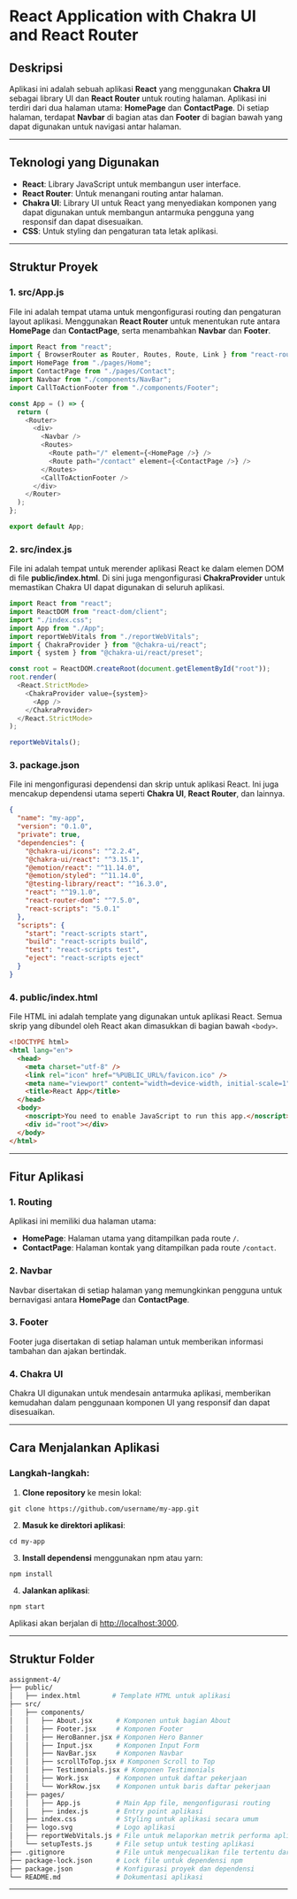    # React Application with Chakra UI and React Router

  ## Deskripsi

  Aplikasi ini adalah sebuah aplikasi **React** yang menggunakan **Chakra UI** sebagai library UI dan **React Router** untuk routing halaman. Aplikasi ini terdiri dari dua halaman utama: **HomePage** dan **ContactPage**. Di setiap halaman, terdapat **Navbar** di bagian atas dan **Footer** di bagian bawah yang dapat digunakan untuk navigasi antar halaman.

  ---

  ## Teknologi yang Digunakan

  * **React**: Library JavaScript untuk membangun user interface.
  * **React Router**: Untuk menangani routing antar halaman.
  * **Chakra UI**: Library UI untuk React yang menyediakan komponen yang dapat digunakan untuk membangun antarmuka pengguna yang responsif dan dapat disesuaikan.
  * **CSS**: Untuk styling dan pengaturan tata letak aplikasi.

  ---

  ## Struktur Proyek

  ### 1. **src/App.js**

  File ini adalah tempat utama untuk mengonfigurasi routing dan pengaturan layout aplikasi. Menggunakan **React Router** untuk menentukan rute antara **HomePage** dan **ContactPage**, serta menambahkan **Navbar** dan **Footer**.

  ```javascript
  import React from "react";
  import { BrowserRouter as Router, Routes, Route, Link } from "react-router-dom";
  import HomePage from "./pages/Home";
  import ContactPage from "./pages/Contact";
  import Navbar from "./components/NavBar";
  import CallToActionFooter from "./components/Footer";

  const App = () => {
    return (
      <Router>
        <div>
          <Navbar />
          <Routes>
            <Route path="/" element={<HomePage />} />
            <Route path="/contact" element={<ContactPage />} />
          </Routes>
          <CallToActionFooter />
        </div>
      </Router>
    );
  };

  export default App;
  ```

  ### 2. **src/index.js**

  File ini adalah tempat untuk merender aplikasi React ke dalam elemen DOM di file **public/index.html**. Di sini juga mengonfigurasi **ChakraProvider** untuk memastikan Chakra UI dapat digunakan di seluruh aplikasi.

  ```javascript
  import React from "react";
  import ReactDOM from "react-dom/client";
  import "./index.css";
  import App from "./App";
  import reportWebVitals from "./reportWebVitals";
  import { ChakraProvider } from "@chakra-ui/react";
  import { system } from "@chakra-ui/react/preset";

  const root = ReactDOM.createRoot(document.getElementById("root"));
  root.render(
    <React.StrictMode>
      <ChakraProvider value={system}>
        <App />
      </ChakraProvider>
    </React.StrictMode>
  );

  reportWebVitals();
  ```

  ### 3. **package.json**

  File ini mengonfigurasi dependensi dan skrip untuk aplikasi React. Ini juga mencakup dependensi utama seperti **Chakra UI**, **React Router**, dan lainnya.

  ```json
  {
    "name": "my-app",
    "version": "0.1.0",
    "private": true,
    "dependencies": {
      "@chakra-ui/icons": "^2.2.4",
      "@chakra-ui/react": "^3.15.1",
      "@emotion/react": "^11.14.0",
      "@emotion/styled": "^11.14.0",
      "@testing-library/react": "^16.3.0",
      "react": "^19.1.0",
      "react-router-dom": "^7.5.0",
      "react-scripts": "5.0.1"
    },
    "scripts": {
      "start": "react-scripts start",
      "build": "react-scripts build",
      "test": "react-scripts test",
      "eject": "react-scripts eject"
    }
  }
  ```

  ### 4. **public/index.html**

  File HTML ini adalah template yang digunakan untuk aplikasi React. Semua skrip yang dibundel oleh React akan dimasukkan di bagian bawah `<body>`.

  ```html
  <!DOCTYPE html>
  <html lang="en">
    <head>
      <meta charset="utf-8" />
      <link rel="icon" href="%PUBLIC_URL%/favicon.ico" />
      <meta name="viewport" content="width=device-width, initial-scale=1" />
      <title>React App</title>
    </head>
    <body>
      <noscript>You need to enable JavaScript to run this app.</noscript>
      <div id="root"></div>
    </body>
  </html>
  ```

  ---

  ## Fitur Aplikasi

  ### 1. **Routing**

  Aplikasi ini memiliki dua halaman utama:

  * **HomePage**: Halaman utama yang ditampilkan pada route `/`.
  * **ContactPage**: Halaman kontak yang ditampilkan pada route `/contact`.

  ### 2. **Navbar**

  Navbar disertakan di setiap halaman yang memungkinkan pengguna untuk bernavigasi antara **HomePage** dan **ContactPage**.

  ### 3. **Footer**

  Footer juga disertakan di setiap halaman untuk memberikan informasi tambahan dan ajakan bertindak.

  ### 4. **Chakra UI**

  Chakra UI digunakan untuk mendesain antarmuka aplikasi, memberikan kemudahan dalam penggunaan komponen UI yang responsif dan dapat disesuaikan.

  ---

  ## Cara Menjalankan Aplikasi

  ### Langkah-langkah:

  1. **Clone repository** ke mesin lokal:

    git clone https://github.com/username/my-app.git

  2. **Masuk ke direktori aplikasi**:

    cd my-app

  3. **Install dependensi** menggunakan npm atau yarn:

    npm install

  4. **Jalankan aplikasi**:

    npm start 

  Aplikasi akan berjalan di [http://localhost:3000](http://localhost:3000).

  ---

  ## Struktur Folder

 ```bash
assignment-4/
├── public/
│   ├── index.html        # Template HTML untuk aplikasi
├── src/
│   ├── components/
│   │   ├── About.jsx      # Komponen untuk bagian About
│   │   ├── Footer.jsx     # Komponen Footer
│   │   ├── HeroBanner.jsx # Komponen Hero Banner
│   │   ├── Input.jsx      # Komponen Input Form
│   │   ├── NavBar.jsx     # Komponen Navbar
│   │   ├── scrollToTop.jsx # Komponen Scroll to Top
│   │   ├── Testimonials.jsx # Komponen Testimonials
│   │   ├── Work.jsx       # Komponen untuk daftar pekerjaan
│   │   └── WorkRow.jsx    # Komponen untuk baris daftar pekerjaan
│   ├── pages/
│   │   ├── App.js         # Main App file, mengonfigurasi routing
│   │   ├── index.js       # Entry point aplikasi
│   ├── index.css          # Styling untuk aplikasi secara umum
│   ├── logo.svg           # Logo aplikasi
│   ├── reportWebVitals.js # File untuk melaporkan metrik performa aplikasi
│   └── setupTests.js      # File setup untuk testing aplikasi
├── .gitignore             # File untuk mengecualikan file tertentu dari version control
├── package-lock.json      # Lock file untuk dependensi npm
├── package.json           # Konfigurasi proyek dan dependensi
└── README.md              # Dokumentasi aplikasi
```

---
